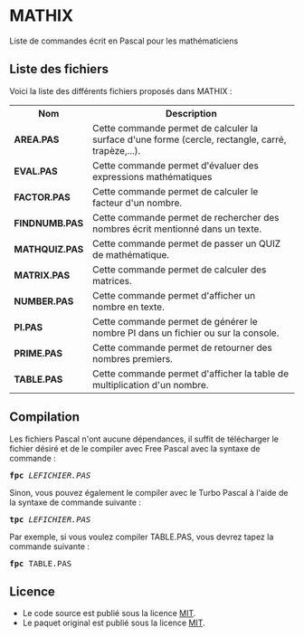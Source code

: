 # MATHIX
Liste de commandes écrit en Pascal pour les mathématiciens

<h2>Liste des fichiers</h2>

Voici la liste des différents fichiers proposés dans MATHIX :

<table>
	<tr>
		<th>Nom</th>
		<th>Description</th>	
	</tr>
	<tr>
		<td><b>AREA.PAS</b></td>
		<td>Cette commande permet de calculer la surface d'une forme (cercle, rectangle, carré, trapèze,...).</td>
	</tr>
	<tr>
			<td><b>EVAL.PAS</b></td>
			<td>Cette commande permet d'évaluer des expressions mathématiques</td>
		</tr>
	<tr>
		<td><b>FACTOR.PAS</b></td>
		<td>Cette commande permet de calculer le facteur d'un nombre.</td>
	</tr>
	<tr>
		<td><b>FINDNUMB.PAS</b></td>
		<td>Cette commande permet de rechercher des nombres écrit mentionné dans un texte.</td>
	</tr>
	 <tr>
               <td><b>MATHQUIZ.PAS</b></td>
               <td>Cette commande permet de passer un QUIZ de mathématique.</td>
      </tr>  	
	<tr>
		<td><b>MATRIX.PAS</b></td>
		<td>Cette commande permet de calculer des matrices.</td>
	</tr>
       <tr>
		<td><b>NUMBER.PAS</b></td>
		<td>Cette commande permet d'afficher un nombre en texte.</td>
	</tr>
        <tr>
		<td><b>PI.PAS</b></td>
		<td>Cette commande permet de générer le nombre PI dans un fichier ou sur la console.</td>
	</tr>	
	<tr>
		<td><b>PRIME.PAS</b></td> 
		<td>Cette commande permet de retourner des nombres premiers.</td>
	</tr>
	<tr>
		<td><b>TABLE.PAS</b></td>
		<td>Cette commande permet d'afficher la table de multiplication d'un nombre.</td>
	</tr>
</table>

<h2>Compilation</h2>
	
Les fichiers Pascal n'ont aucune dépendances, il suffit de télécharger le fichier désiré et de le compiler avec Free Pascal avec la syntaxe de commande  :

<pre><b>fpc</b> <i>LEFICHIER.PAS</i></pre>
	
Sinon, vous pouvez également le compiler avec le Turbo Pascal à l'aide de la syntaxe de commande suivante :	

<pre><b>tpc</b> <i>LEFICHIER.PAS</i></pre>
	
Par exemple, si vous voulez compiler TABLE.PAS, vous devrez tapez la commande suivante :

<pre><b>fpc</b> TABLE.PAS</pre>

<h2>Licence</h2>
<ul>
 <li>Le code source est publié sous la licence <a href="https://github.com/gladir/MATHIX/blob/main/LICENSE">MIT</a>.</li>
 <li>Le paquet original est publié sous la licence <a href="https://github.com/gladir/MATHIX/blob/main/LICENSE">MIT</a>.</li>
</ul>
